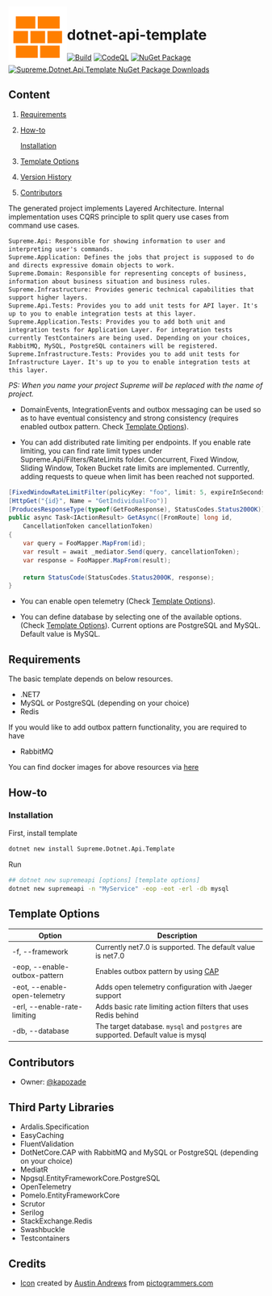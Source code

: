 <img align="left" width="116" height="116" src="https://raw.githubusercontent.com/kapozade/dotnet-api-template/main/images/bricks.png" />

# dotnet-api-template

[![Build](https://github.com/kapozade/dotnet-api-template/actions/workflows/dotnet.yml/badge.svg?branch=main)](https://github.com/kapozade/dotnet-api-template/actions/workflows/dotnet.yml)
[![CodeQL](https://github.com/kapozade/dotnet-api-template/actions/workflows/codeql.yml/badge.svg?branch=main)](https://github.com/kapozade/dotnet-api-template/actions/workflows/codeql.yml)
[![NuGet Package](https://img.shields.io/nuget/v/Supreme.Dotnet.Api.Template.svg)](https://www.nuget.org/packages/Supreme.Dotnet.Api.Template)
[![Supreme.Dotnet.Api.Template NuGet Package Downloads](https://img.shields.io/nuget/dt/Supreme.Dotnet.Api.Template?id=123)](https://www.nuget.org/packages/Supreme.Dotnet.Api.Template)


## Content
1. [Requirements](https://github.com/kapozade/dotnet-api-template#requirements)
2. [How-to](https://github.com/kapozade/dotnet-api-template#how-to)
    
    [Installation](https://github.com/kapozade/dotnet-api-template#installation)

3. [Template Options](https://github.com/kapozade/dotnet-api-template#template-options)
4. [Version History](https://github.com/kapozade/dotnet-api-template#version-history)
5. [Contributors](https://github.com/kapozade/dotnet-api-template#contributors)

The generated project implements Layered Architecture. Internal implementation uses CQRS principle to split query use cases from command use cases. 

```
Supreme.Api: Responsible for showing information to user and interpreting user's commands.
Supreme.Application: Defines the jobs that project is supposed to do and directs expressive domain objects to work.
Supreme.Domain: Responsible for representing concepts of business, information about business situation and business rules.
Supreme.Infrastructure: Provides generic technical capabilities that support higher layers.
Supreme.Api.Tests: Provides you to add unit tests for API layer. It's up to you to enable integration tests at this layer.
Supreme.Application.Tests: Provides you to add both unit and integration tests for Application Layer. For integration tests currently TestContainers are being used. Depending on your choices, RabbitMQ, MySQL, PostgreSQL containers will be registered.
Supreme.Infrastructure.Tests: Provides you to add unit tests for Infrastructure Layer. It's up to you to enable integration tests at this layer.
```
<i>PS: When you name your project Supreme will be replaced with the name of project.</i>

* DomainEvents, IntegrationEvents and outbox messaging can be used so as to have eventual consistency and strong consistency (requires enabled outbox pattern. Check [Template Options](https://github.com/kapozade/dotnet-api-template#template-options)). 

* You can add distributed rate limiting per endpoints. If you enable rate limiting, you can find rate limit types under Supreme.Api/Filters/RateLimits folder. Concurrent, Fixed Window, Sliding Window, Token Bucket rate limits are implemented. Currently, adding requests to queue when limit has been reached not supported.
```C#
[FixedWindowRateLimitFilter(policyKey: "foo", limit: 5, expireInSeconds: 60)]
[HttpGet("{id}", Name = "GetIndividualFoo")]
[ProducesResponseType(typeof(GetFooResponse), StatusCodes.Status200OK)]
public async Task<IActionResult> GetAsync([FromRoute] long id, 
    CancellationToken cancellationToken)
{
    var query = FooMapper.MapFrom(id);
    var result = await _mediator.Send(query, cancellationToken);
    var response = FooMapper.MapFrom(result);

    return StatusCode(StatusCodes.Status200OK, response);
}
```

* You can enable open telemetry (Check [Template Options](https://github.com/kapozade/dotnet-api-template#template-options)). 

* You can define database by selecting one of the available options. (Check [Template Options](https://github.com/kapozade/dotnet-api-template#template-options)). Current options are PostgreSQL and MySQL. Default value is MySQL.

## Requirements
The basic template depends on below resources.

* .NET7
* MySQL or PostgreSQL (depending on your choice)
* Redis

If you would like to add outbox pattern functionality, you are required to have 

* RabbitMQ

You can find docker images for above resources via [here](https://github.com/kapozade/dockerfiles)

## How-to

### Installation

First, install template
```bash
dotnet new install Supreme.Dotnet.Api.Template
```

Run

```bash
## dotnet new supremeapi [options] [template options]
dotnet new supremeapi -n "MyService" -eop -eot -erl -db mysql
```

## Template Options

| Option | Description |
| ------ | ----------- |
| -f, --framework | Currently net7.0 is supported. The default value is net7.0 |
| -eop, --enable-outbox-pattern | Enables outbox pattern by using [CAP](https://cap.dotnetcore.xyz/) |
| -eot, --enable-open-telemetry | Adds open telemetry configuration with Jaeger support |
| -erl, --enable-rate-limiting | Adds basic rate limiting action filters that uses Redis behind |
| -db, --database | The target database. `mysql` and `postgres` are supported. Default value is mysql |

## Contributors

* Owner: [@kapozade](https://github.com/kapozade)

## Third Party Libraries

* Ardalis.Specification
* EasyCaching
* FluentValidation
* DotNetCore.CAP with RabbitMQ and MySQL or PostgreSQL (depending on your choice)
* MediatR
* Npgsql.EntityFrameworkCore.PostgreSQL
* OpenTelemetry
* Pomelo.EntityFrameworkCore
* Scrutor
* Serilog
* StackExchange.Redis
* Swashbuckle
* Testcontainers

## Credits

* [Icon](https://github.com/kapozade/dotnet-api-template/blob/main/images/bricks.png) created by [Austin Andrews](https://github.com/Templarian) from  [pictogrammers.com](https://pictogrammers.com/library/mdi/icon/wall/)
